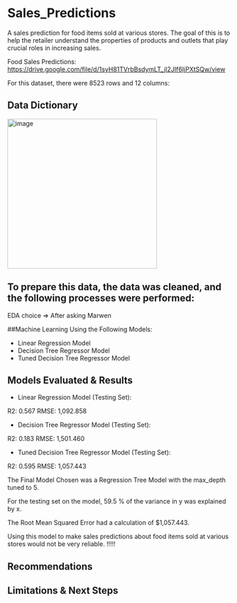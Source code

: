 # Sales_Predictions
A sales prediction for food items sold at various stores. The goal of this is to help the retailer understand the properties of products and outlets that play crucial roles in increasing sales.

Food Sales Predictions: https://drive.google.com/file/d/1syH81TVrbBsdymLT_jl2JIf6IjPXtSQw/view 

For this dataset, there were 8523 rows and 12 columns:

## Data Dictionary

<img width="337" alt="image" src="https://github.com/Souha-Kabtni/Sales_Predictions/assets/133057039/090a8f07-1815-4db7-8ea9-f1ebba64c5aa">

## To prepare this data, the data was cleaned, and the following processes were performed:

EDA choice => After asking Marwen



##Machine Learning Using the Following Models:

- Linear Regression Model
- Decision Tree Regressor Model
- Tuned Decision Tree Regressor Model

## Models Evaluated & Results

- Linear Regression Model (Testing Set):
  
 R2: 0.567 
 RMSE: 1,092.858
 
- Decision Tree Regressor Model (Testing Set):

 R2: 0.183 
 RMSE: 1,501.460

- Tuned Decision Tree Regressor Model (Testing Set):

 R2: 0.595 
 RMSE: 1,057.443

The Final Model Chosen was a Regression Tree Model with the max_depth tuned to 5.

For the testing set on the model, 59.5 % of the variance in y was explained by x.

The Root Mean Squared Error had a calculation of $1,057.443.

Using this model to make sales predictions about food items sold at various stores would not be very reliable. !!!!!

## Recommendations


## Limitations & Next Steps

